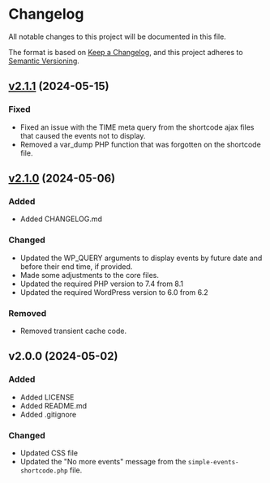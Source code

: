 # Changelog

All notable changes to this project will be documented in this file.

The format is based on [Keep a Changelog](https://keepachangelog.com/en/1.1.0/),
and this project adheres to [Semantic Versioning](https://semver.org/spec/v2.0.0.html).

## [v2.1.1] (2024-05-15)

### Fixed

- Fixed an issue with the TIME meta query from the shortcode ajax files that caused the events not to display.
- Removed a var_dump PHP function that was forgotten on the shortcode file.

## [v2.1.0] (2024-05-06)

### Added

- Added CHANGELOG.md

### Changed

- Updated the WP_QUERY arguments to display events by future date and before their end time, if provided.
- Made some adjustments to the core files.
- Updated the required PHP version to 7.4 from 8.1
- Updated the required WordPress version to 6.0 from 6.2

### Removed

- Removed transient cache code.

## v2.0.0 (2024-05-02)

### Added

- Added LICENSE
- Added README.md
- Added .gitignore

### Changed

- Updated CSS file
- Updated the "No more events" message from the `simple-events-shortcode.php` file.

[v2.1.0]: https://github.com/Level-Up-Studios-LLC/simple-events-calendar/releases/tag/v2.1.0
[v2.1.1]: https://github.com/Level-Up-Studios-LLC/simple-events-calendar/compare/v2.1.0...v2.1.1
